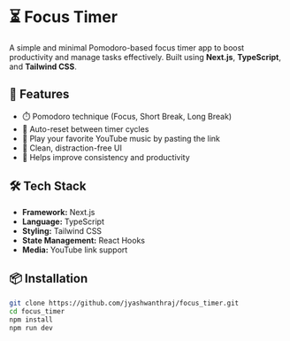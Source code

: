 # ⏳ Focus Timer

A simple and minimal Pomodoro-based focus timer app to boost productivity and manage tasks effectively. Built using **Next.js**, **TypeScript**, and **Tailwind CSS**.

## 🚀 Features

- ⏱️ Pomodoro technique (Focus, Short Break, Long Break)
- 🔄 Auto-reset between timer cycles
- 🎵 Play your favorite YouTube music by pasting the link
- 🌙 Clean, distraction-free UI
- 🎯 Helps improve consistency and productivity

## 🛠️ Tech Stack

- **Framework:** Next.js
- **Language:** TypeScript
- **Styling:** Tailwind CSS
- **State Management:** React Hooks
- **Media:** YouTube link support

## 📦 Installation

```bash
git clone https://github.com/jyashwanthraj/focus_timer.git
cd focus_timer
npm install
npm run dev
